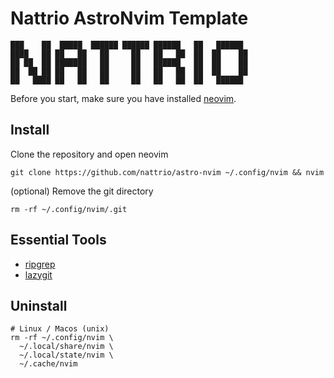 # Nattrio AstroNvim Template

```shell
███    ██  █████  ██████ ██████ ██████   ██   ██████
████   ██ ██   ██   ██     ██   ██   ██  ██  ██    ██
██ ██  ██ ███████   ██     ██   ██████   ██  ██    ██
██  ██ ██ ██   ██   ██     ██   ██   ██  ██  ██    ██
██   ████ ██   ██   ██     ██   ██   ██  ██   ██████
```

Before you start, make sure you have installed [neovim](https://github.com/neovim/neovim/blob/master/INSTALL.md).

## Install

Clone the repository and open neovim

```shell
git clone https://github.com/nattrio/astro-nvim ~/.config/nvim && nvim
```

(optional) Remove the git directory

```shell
rm -rf ~/.config/nvim/.git
```

## Essential Tools

- [ripgrep](https://github.com/BurntSushi/ripgrep)
- [lazygit](https://github.com/jesseduffield/lazygit)

## Uninstall

```shell
# Linux / Macos (unix)
rm -rf ~/.config/nvim \
  ~/.local/share/nvim \
  ~/.local/state/nvim \
  ~/.cache/nvim
```
